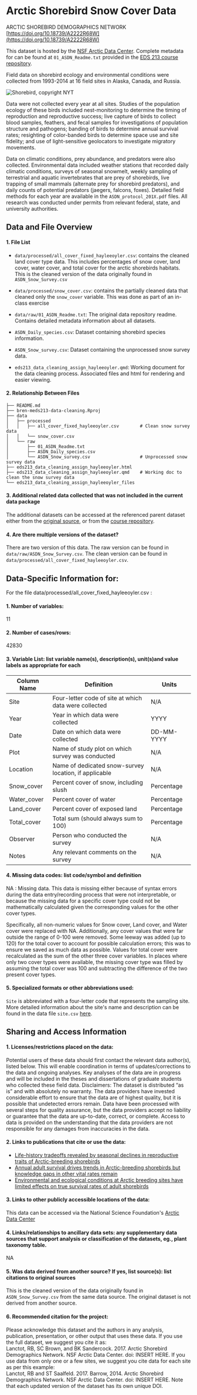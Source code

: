 # Arctic Shorebird Snow Cover Data

ARCTIC SHOREBIRD DEMOGRAPHICS NETWORK [https://doi.org/10.18739/A2222R68W](https://doi.org/10.18739/A2222R68W)

This dataset is hosted by the [NSF Arctic Data Center](https://arcticdata.io). Complete metadata for can be found at `01_ASDN_Readme.txt` provided in the [EDS 213 course repository](https://github.com/UCSB-Library-Research-Data-Services/bren-meds213-spring-2024-class-data/week1).

Field data on shorebird ecology and environmental conditions were collected from 1993-2014 at 16 field sites in Alaska, Canada, and Russia.

![Shorebird, copyright NYT](https://static01.nyt.com/images/2017/09/10/nyregion/10NATURE1/10NATURE1-superJumbo.jpg?quality=75&auto=webp)

Data were not collected every year at all sites. Studies of the population ecology of these birds included nest-monitoring to determine the timing of reproduction and reproductive success; live capture of birds to collect blood samples, feathers, and fecal samples for investigations of population structure and pathogens; banding of birds to determine annual survival rates; resighting of color-banded birds to determine space use and site fidelity; and use of light-sensitive geolocators to investigate migratory movements. 

Data on climatic conditions, prey abundance, and predators were also collected. Environmental data included weather stations that recorded daily climatic conditions, surveys of seasonal snowmelt, weekly sampling of terrestrial and aquatic invertebrates that are prey of shorebirds, live trapping of small mammals (alternate prey for shorebird predators), and daily counts of potential predators (jaegers, falcons, foxes). Detailed field methods for each year are available in the `ASDN_protocol_201X.pdf` files. All research was conducted under permits from relevant federal, state, and university authorities.

## Data and File Overview

#### 1. File List

- `data/processed/all_cover_fixed_hayleeoyler.csv`: contains the cleaned land cover type data. This includes percentages of snow cover, land cover, water cover, and total cover for the arctic shorebirds habitats. This is the cleaned version of the data originally found in `ASDN_Snow_Survey.csv`
- `data/processed/snow_cover.csv`: contains the partially cleaned data that cleaned only the `snow_cover` variable. This was done as part of an in-class exercise

- `data/raw/01_ASDN_Readme.txt`: The original data repository readme. Contains detailed metadata information about all datasets.
- `ASDN_Daily_species.csv`: Dataset containing shorebird species information.
- `ASDN_Snow_survey.csv`: Dataset containing the unprocessed snow survey data.

- `eds213_data_cleaning_assign_hayleeoyler.qmd`: Working document for the data cleaning process. Associated files and html for rendering and easier viewing. 

#### 2. Relationship Between Files
```
├── README.md
├── bren-meds213-data-cleaning.Rproj
├── data
│   ├── processed
│   │   ├── all_cover_fixed_hayleeoyler.csv        # Clean snow survey data
│   │   └── snow_cover.csv
│   └── raw
│       ├── 01_ASDN_Readme.txt
│       ├── ASDN_Daily_species.csv
│       └── ASDN_Snow_survey.csv                   # Unprocessed snow survey data
├── eds213_data_cleaning_assign_hayleeoyler.html 
├── eds213_data_cleaning_assign_hayleeoyler.qmd	   # Working doc to clean the snow survey data
└── eds213_data_cleaning_assign_hayleeoyler_files
```
#### 3. Additional related data collected that was not included in the current data package
The additional datasets can be accessed at the referenced parent dataset either from the [original source](https://arcticdata.io/catalog/view/doi%3A10.18739%2FA2CD5M), or from the [course repository](https://github.com/UCSB-Library-Research-Data-Services/bren-eds213-data/tree/main/ASDN_csv). 

#### 4. Are there multiple versions of the dataset?

There are two version of this data. The raw version can be found in `data/raw/ASDN_Snow_Survey.csv`. The clean version can be found in `data/processed/all_cover_fixed_hayleeoyler.csv`.

## Data-Specific Information for:

For the file  data/processed/all_cover_fixed_hayleeoyler.csv : 

#### 1. Number of variables:
11

#### 2. Number of cases/rows:
42830

#### 3.  Variable List: list variable name(s), description(s), unit(s)and value labels as appropriate for each

Column Name   | Definition                                                | Units
------------- | --------------------------------------------------------- | -----
Site          | Four-letter code of site at which data were collected     | N/A
Year          | Year in which data were collected                         | YYYY
Date          | Date on which data were collected                         | DD-MM-YYYY
Plot          | Name of study plot on which survey was conducted          | N/A
Location      | Name of dedicated snow-survey location, if applicable     | N/A
Snow_cover    | Percent cover of snow, including slush                    | Percentage
Water_cover   | Percent cover of water                                    | Percentage
Land_cover    | Percent cover of exposed land                             | Percentage
Total_cover   | Total sum (should always sum to 100)                      | Percentage
Observer      | Person who conducted the survey                           | N/A
Notes         | Any relevant comments on the survey                       | N/A

#### 4. Missing data codes: list code/symbol and definition
NA : Missing data. This data is missing either because of syntax errors during the data entry/recording process that were not interpretable, or because the missing data for a specific cover type could not be mathematically calculated given the corresponding values for the other cover types. 

Specifically, all non-numeric values for Snow cover, Land cover, and Water cover were replaced with NA. Additionally, any cover values that were far outside the range of 0-100 were removed. Some leeway was added (up to 120) for the total cover to account for possible calculation errors; this was to ensure we saved as much data as possible. Values for total cover were recalculated as the sum of the other three cover variables. In places where only two cover types were available, the missing cover type was filled by assuming the total cover was 100 and subtracting the difference of the two present cover types. 

#### 5. Specialized formats or other abbreviations used:
`Site` is abbreviated with a four-letter code that represents the sampling site. More detailed information about the site's name and description can be found in the data file `site.csv` [here](https://github.com/UCSB-Library-Research-Data-Services/bren-meds213-data-cleaning/tree/main/data/raw).

## Sharing and Access Information

#### 1. Licenses/restrictions placed on the data:
Potential users of these data should first contact the relevant data author(s), listed below.  This will enable coordination in terms of updates/corrections to the data and ongoing analyses.  Key analyses of the data are in progress and will be included in the theses and dissertations of graduate students who collected these field data. Disclaimers:  The dataset is distributed “as is” and with absolutely no warranty. The data providers have invested considerable effort to ensure that the data are of highest quality, but it is possible that undetected errors remain. Data have been processed with several steps for quality assurance, but the data providers accept no liability or guarantee that the data are up-to-date, correct, or complete. Access to data is provided on the understanding that the data providers are not responsible for any damages from inaccuracies in the data. 

#### 2. Links to publications that cite or use the data:

- [Life-history tradeoffs revealed by seasonal declines in reproductive traits of Arctic-breeding shorebirds](https://www.researchgate.net/publication/320616760_Life-history_tradeoffs_revealed_by_seasonal_declines_in_reproductive_traits_of_Arctic-breeding_shorebirds)
- [Annual adult survival drives trends in Arctic-breeding shorebirds but knowledge gaps in other vital rates remain](https://academic.oup.com/condor/article/122/3/duaa026/5857122)
- [Environmental and ecological conditions at Arctic breeding sites have limited effects on true survival rates of adult shorebirds](https://bioone.org/journals/the-auk/volume-135/issue-1/AUK-17-107.1/Environmental-and-ecological-conditions-at-Arctic-breeding-sites-have-limited/10.1642/AUK-17-107.1.full)

#### 3. Links to other publicly accessible locations of the data:
This data can be accessed via the National Science Foundation's [Arctic Data Center](https://arcticdata.io/catalog/view/doi%3A10.18739%2FA2CD5M)

#### 4. Links/relationships to ancillary data sets: any supplementary data sources that support analysis or classification of the datasets, eg., plant taxonomy table.
NA

#### 5. Was data derived from another source? If yes, list source(s): list citations to original sources
This is the cleaned version of the data originally found in `ASDN_Snow_Survey.csv` from the same data source. The original dataset is not derived from another source. 

#### 6. Recommended citation for the project:
Please acknowledge this dataset and the authors in any analysis, publication, presentation, or other output that uses these data. 
	If you use the full dataset, we suggest you cite it as:  
		 Lanctot, RB, SC Brown, and BK Sandercock. 2017. Arctic Shorebird Demographics Network. NSF Arctic Data Center. doi: INSERT HERE. 
	If you use data from only one or a few sites, we suggest you cite data for each site as per this example:  
		Lanctot, RB and ST Saalfeld. 2017. Barrow, 2014. Arctic Shorebird Demographics Network. NSF Arctic Data Center. doi: INSERT HERE.
Note that each updated version of the dataset has its own unique DOI.
